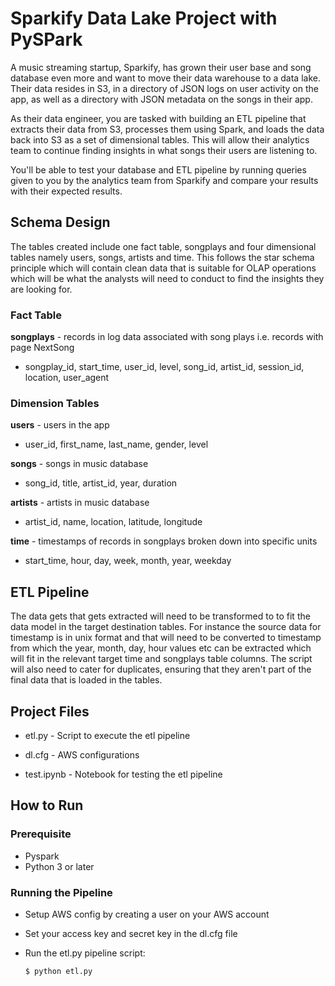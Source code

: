 # Sparkify Data Lake Project with PySPark

A music streaming startup, Sparkify, has grown their user base and song database even more and want to move their data warehouse to a data lake. Their data resides in S3, in a directory of JSON logs on user activity on the app, as well as a directory with JSON metadata on the songs in their app.

As their data engineer, you are tasked with building an ETL pipeline that extracts their data from S3, processes them using Spark, and loads the data back into S3 as a set of dimensional tables. This will allow their analytics team to continue finding insights in what songs their users are listening to.

You'll be able to test your database and ETL pipeline by running queries given to you by the analytics team from Sparkify and compare your results with their expected results.


## Schema Design

The tables created include one fact table, songplays and four dimensional tables namely users, songs, artists and time. This follows the star schema principle which will contain clean data that is suitable for OLAP operations which will be what the analysts will need to conduct to find the insights they are looking for.

### Fact Table

**songplays** - records in log data associated with song plays i.e. records with page NextSong

- songplay_id, start_time, user_id, level, song_id, artist_id, session_id, location, user_agent

### Dimension Tables
**users** - users in the app

- user_id, first_name, last_name, gender, level

**songs** - songs in music database

- song_id, title, artist_id, year, duration

**artists** - artists in music database

- artist_id, name, location, latitude, longitude

**time** - timestamps of records in songplays broken down into specific units

- start_time, hour, day, week, month, year, weekday


## ETL Pipeline

The data gets that gets extracted will need to be transformed to to fit the data model in the target destination tables. For instance the source data for timestamp is in unix format and that will need to be converted to timestamp from which the year, month, day, hour values etc can be extracted which will fit in the relevant target time and songplays table columns. The script will also need to cater for duplicates, ensuring that they aren't part of the final data that is loaded in the tables.


## Project Files

- etl.py  - Script to execute the etl pipeline 

- dl.cfg  - AWS configurations

- test.ipynb - Notebook for testing the etl pipeline

## How to Run

### Prerequisite

- Pyspark
- Python 3 or later

### Running the Pipeline

- Setup AWS config by creating a user on your AWS account

- Set your access key and secret key in the dl.cfg file

- Run the etl.py pipeline script:
    ```
    $ python etl.py
    ```
